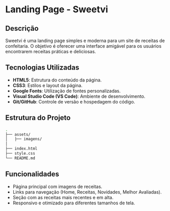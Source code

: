 # Landing Page - Sweetvi

## Descrição
Sweetvi é uma landing page simples e moderna para um site de receitas de confeitaria. O objetivo é oferecer uma interface amigável para os usuários encontrarem receitas práticas e deliciosas.

## Tecnologias Utilizadas
- **HTML5**: Estrutura do conteúdo da página.
- **CSS3**: Estilos e layout da página.
- **Google Fonts**: Utilização de fontes personalizadas.
- **Visual Studio Code (VS Code)**: Ambiente de desenvolvimento.
- **Git/GitHub**: Controle de versão e hospedagem do código.

## Estrutura do Projeto
```bash
.
├── assets/
│   ├── imagens/
│ 
├── index.html
├── style.css
└── README.md
```

## Funcionalidades
- Página principal com imagens de receitas.
- Links para navegação (Home, Receitas, Novidades, Melhor Avaliadas).
- Seção com as receitas mais recentes e em alta.
- Responsivo e otimizado para diferentes tamanhos de tela.
